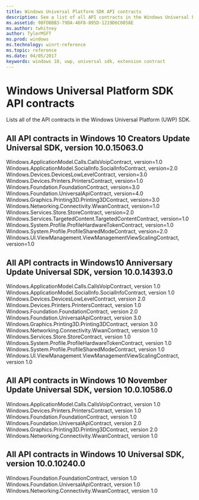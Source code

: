 ```yaml
---
title: Windows Universal Platform SDK API contracts
description: See a list of all API contracts in the Windows Universal Platform SDK.
ms.assetid: 98FDBBB3-79DA-46F8-895D-1219D6C0858E
ms.author: twhitney
author: TylerMSFT
ms.prod: windows
ms.technology: winrt-reference
ms.topic: reference
ms.date: 04/05/2017
keywords: windows 10, uwp, universal sdk, extension contract
---
```

# Windows Universal Platform SDK API contracts

Lists all of the API contracts in the Windows Universal Platform (UWP) SDK.

## All API contracts in Windows 10 Creators Update Universal SDK, version 10.0.15063.0

Windows.ApplicationModel.Calls.CallsVoipContract, version=1.0  
Windows.ApplicationModel.SocialInfo.SocialInfoContract, version=2.0  
Windows.Devices.DevicesLowLevelContract, version=3.0  
Windows.Devices.Printers.PrintersContract, version=1.0  
Windows.Foundation.FoundationContract, version=3.0  
Windows.Foundation.UniversalApiContract, version=4.0  
Windows.Graphics.Printing3D.Printing3DContract, version=3.0  
Windows.Networking.Connectivity.WwanContract, version=1.0  
Windows.Services.Store.StoreContract, version=2.0  
Windows.Services.TargetedContent.TargetedContentContract, version=1.0  
Windows.System.Profile.ProfileHardwareTokenContract, version=1.0  
Windows.System.Profile.ProfileSharedModeContract, version=2.0  
Windows.UI.ViewManagement.ViewManagementViewScalingContract, version=1.0  

## All API contracts in Windows10 Anniversary Update Universal SDK, version 10.0.14393.0

Windows.ApplicationModel.Calls.CallsVoipContract, version 1.0  
Windows.ApplicationModel.SocialInfo.SocialInfoContract, version 1.0  
Windows.Devices.DevicesLowLevelContract, version 2.0  
Windows.Devices.Printers.PrintersContract, version 1.0  
Windows.Foundation.FoundationContract, version 2.0  
Windows.Foundation.UniversalApiContract, version 3.0  
Windows.Graphics.Printing3D.Printing3DContract, version 3.0  
Windows.Networking.Connectivity.WwanContract, version 1.0  
Windows.Services.Store.StoreContract, version 1.0  
Windows.System.Profile.ProfileHardwareTokenContract, version 1.0  
Windows.System.Profile.ProfileSharedModeContract, version 1.0  
Windows.UI.ViewManagement.ViewManagementViewScalingContract, version 1.0  

## All API contracts in Windows 10 November Update Universal SDK, version 10.0.10586.0

Windows.ApplicationModel.Calls.CallsVoipContract, version 1.0  
Windows.Devices.Printers.PrintersContract, version 1.0  
Windows.Foundation.FoundationContract, version 1.0  
Windows.Foundation.UniversalApiContract, version 2.0  
Windows.Graphics.Printing3D.Printing3DContract, version 2.0  
Windows.Networking.Connectivity.WwanContract, version 1.0  

## All API contracts in Windows 10 Universal SDK, version 10.0.10240.0

Windows.Foundation.FoundationContract, version 1.0  
Windows.Foundation.UniversalApiContract, version 1.0  
Windows.Networking.Connectivity.WwanContract, version 1.0  
